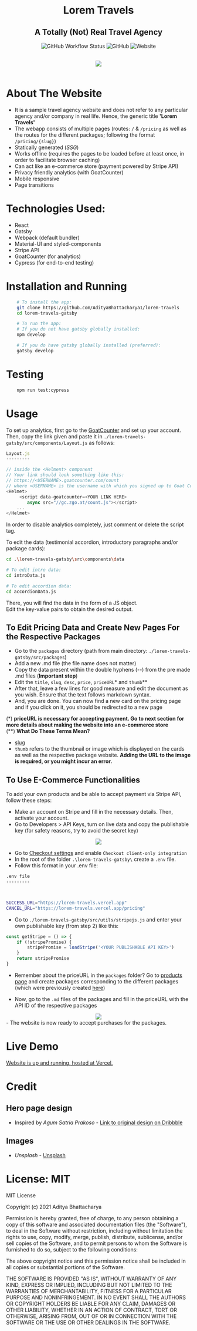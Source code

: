 <center>
<h1>Lorem Travels</h1>
<h2>A Totally (Not) Real Travel Agency</h2>
<p>
	<img alt="GitHub Workflow Status" src="https://img.shields.io/github/workflow/status/AdityaBhattacharya1/lorem-travels/Cypress%20tests?style=for-the-badge">
	<img alt="GitHub" src="https://img.shields.io/github/license/AdityaBhattacharya1/lorem-travels?color=blue&style=for-the-badge">
	<img alt="Website" src="https://img.shields.io/website?down_color=red&down_message=currently%20down&style=for-the-badge&up_color=dark%20green&up_message=up%20and%20running&url=https%3A%2F%2Florem-travels.vercel.app">
</p>
<br />
<a href="https://lorem-travels.vercel.app/">
<img src="./README-assets/hero.png" />
</a>
</center>
<br />

# About The Website

-   It is a sample travel agency website and does not refer to any particular agency and/or company in real life. Hence, the generic title **'Lorem Travels'**
-   The webapp consists of multiple pages (routes: `/` & `/pricing` as well as the routes for the different packages; following the format `/pricing/{slug}`)
-   Statically generated (_SSG_)
-   Works offline (requires the pages to be loaded before at least once, in order to facilitate browser caching)
-   Can act like an e-commerce store (payment powered by Stripe API)
-   Privacy friendly analytics (with GoatCounter)
-   Mobile responsive
-   Page transitions

# Technologies Used:

-   React
-   Gatsby
-   Webpack (default bundler)
-   Material-UI and styled-components
-   Stripe API
-   GoatCounter (for analytics)
-   Cypress (for end-to-end testing)

# Installation and Running

```bash
    # To install the app:
    git clone https://github.com/AdityaBhattacharya1/lorem-travels
    cd lorem-travels-gatsby

    # To run the app:
    # If you do not have gatsby globally installed:
    npm develop

    # If you do have gatsby globally installed (preferred):
    gatsby develop
```

# Testing

```bash
    npm run test:cypress
```

# Usage

To set up analytics, first go to the [GoatCounter](https://www.goatcounter.com/) and set up your account.
Then, copy the link given and paste it in `./lorem-travels-gatsby/src/components/Layout.js` as follows:
```js
Layout.js
---------

// inside the <Helment> component
// Your link should look something like this:
// https://<USERNAME>.goatcounter.com/count 
// where <USERNAME> is the username with which you signed up to Goat Counter
<Helmet>
     <script data-goatcounter=<YOUR LINK HERE>
        async src="//gc.zgo.at/count.js"></script>
    ...
</Helmet>

```
In order to disable analytics completely, just comment or delete the script tag. 

To edit the data (testimonial accordion, introductory paragraphs and/or package cards):

```bash
cd .\lorem-travels-gatsby\src\components\data

# To edit intro data:
cd introData.js

# To edit accordion data:
cd accordionData.js
```

There, you will find the data in the form of a JS object. <br />
Edit the key-value pairs to obtain the desired output. <br />

<div id="pricing"></div>

## To Edit Pricing Data and Create New Pages For the Respective Packages

-   Go to the `packages` directory (path from main directory: `./lorem-travels-gatsby/src/packages`)
-   Add a new .md file (the file name does not matter)
-   Copy the data present within the double hyphens (--) from the pre made .md files (**Important step**)
-   Edit the `title`, `slug`, `desc`, `price`, `priceURL`\* and `thumb`\*\*
-   After that, leave a few lines for good measure and edit the document as you wish. Ensure that the text follows markdown syntax.
-   And, you are done. You can now find a new card on the pricing page and if you click on it, you should be redirected to a new page

(\*) **priceURL is necessary for accepting payment. Go to next section for more details about making the website into an e-commerce store** <br />
(\*\*) **What Do These Terms Mean?**

-   [slug](https://developer.mozilla.org/en-US/docs/Glossary/Slug)
-   `thumb` refers to the thumbnail or image which is displayed on the cards as well as the respective package website. **Adding the URL to the image is required, or you might incur an error.**

## To Use E-Commerce Functionalities

To add your own products and be able to accept payment via Stripe API, follow these steps: <br />

-   Make an account on Stripe and fill in the necessary details. Then, activate your account.
-   Go to Developers > API Keys, turn on live data and copy the publishable key (for safety reasons, try to avoid the secret key)
<center>
    <img src="./README-assets/api-key.png">
</center>

-   Go to [Checkout settings](https://dashboard.stripe.com/settings/checkout) and enable `Checkout client-only integration`
-   In the root of the folder `.\lorem-travels-gatsby\` create a `.env` file.
-   Follow this format in your .env file:

```sh
.env file
---------



SUCCESS_URL="https://lorem-travels.vercel.app"
CANCEL_URL="https://lorem-travels.vercel.app/pricing"

```

-   Go to `./lorem-travels-gatsby/src/utils/stripejs.js` and enter your own publishable key (from step 2) like this:

```js
const getStripe = () => {
	if (!stripePromise) {
		stripePromise = loadStripe('<YOUR PUBLISHABLE API KEY>')
	}
	return stripePromise
}
```

-   Remember about the priceURL in the `packages` folder? Go to [products page](https://dashboard.stripe.com/test/products) and create packages corresponding to the different packages (which were previously created [here](#pricing))

-   Now, go to the `.md` files of the packages and fill in the priceURL with the API ID of the respective packages
<center>
    <img src="./README-assets/pricing-url.png">
</center>
-   The website is now ready to accept purchases for the packages.

# Live Demo

[Website is up and running, hosted at Vercel.](https://lorem-travels.vercel.app/)

# Credit

## Hero page design

-   Inspired by _Agum Satria Prakoso_ - [Link to original design on Dribbble](https://dribbble.com/shots/15306311-Travel-Agency-Web-Exploration-Kuyjalan)

## Images

-   _Unsplash_ - [Unsplash](https://unsplash.com)

# License: MIT

MIT License

Copyright (c) 2021 Aditya Bhattacharya

Permission is hereby granted, free of charge, to any person obtaining a copy
of this software and associated documentation files (the "Software"), to deal
in the Software without restriction, including without limitation the rights
to use, copy, modify, merge, publish, distribute, sublicense, and/or sell
copies of the Software, and to permit persons to whom the Software is
furnished to do so, subject to the following conditions:

The above copyright notice and this permission notice shall be included in all
copies or substantial portions of the Software.

THE SOFTWARE IS PROVIDED "AS IS", WITHOUT WARRANTY OF ANY KIND, EXPRESS OR
IMPLIED, INCLUDING BUT NOT LIMITED TO THE WARRANTIES OF MERCHANTABILITY,
FITNESS FOR A PARTICULAR PURPOSE AND NONINFRINGEMENT. IN NO EVENT SHALL THE
AUTHORS OR COPYRIGHT HOLDERS BE LIABLE FOR ANY CLAIM, DAMAGES OR OTHER
LIABILITY, WHETHER IN AN ACTION OF CONTRACT, TORT OR OTHERWISE, ARISING FROM,
OUT OF OR IN CONNECTION WITH THE SOFTWARE OR THE USE OR OTHER DEALINGS IN THE
SOFTWARE.
